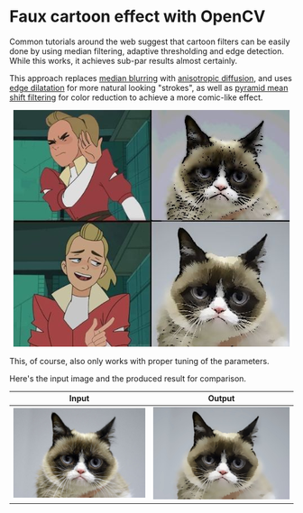 # Faux cartoon effect with OpenCV

Common tutorials around the web suggest that cartoon filters can be easily done by using median filtering,
adaptive thresholding and edge detection. While this works, it achieves sub-par results almost certainly.

This approach replaces [median blurring](https://docs.opencv.org/3.4/d4/d86/group__imgproc__filter.html#ga564869aa33e58769b4469101aac458f9)
with [anisotropic diffusion](https://docs.opencv.org/3.4/df/d2d/group__ximgproc.html#gaffedd976e0a8efb5938107acab185ec2),
and uses [edge dilatation](https://docs.opencv.org/3.4/d4/d86/group__imgproc__filter.html#ga4ff0f3318642c4f469d0e11f242f3b6c)
for more natural looking "strokes", as well as
[pyramid mean shift filtering](https://docs.opencv.org/3.4/d4/d86/group__imgproc__filter.html#ga9fabdce9543bd602445f5db3827e4cc0)
for color reduction to achieve a more comic-like effect.

<div align="center" style="text-align: center">
    <img src="cartoonify.jpg" alt="Cartoonified Grumpy Cat" />
</div>

This, of course, also only works with proper tuning of the parameters.

Here's the input image and the produced result for comparison.

| Input               | Output                  |
|---------------------|-------------------------|
| ![](grumpy-cat.jpg) | ![](cartoonified.jpg)   |
